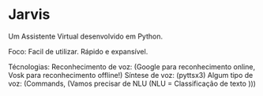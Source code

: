 # Jarvis

Um Assistente Virtual desenvolvido em Python.

Foco:
    Facil de utilizar.
    Rápido e expansível.

Técnologias:
    Reconhecimento de voz: (Google para reconhecimento online, Vosk para reconhecimento offline!)
    Síntese de voz: (pyttsx3)
    Algum tipo de voz: (Commands, (Vamos precisar de NLU (NLU = Classificação de texto )))
